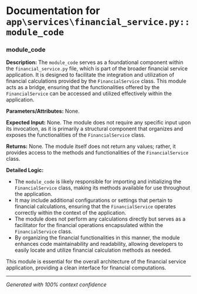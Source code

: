 # Documentation for `app\services\financial_service.py::module_code`

### module_code

**Description:**
The `module_code` serves as a foundational component within the `financial_service.py` file, which is part of the broader financial service application. It is designed to facilitate the integration and utilization of financial calculations provided by the `FinancialService` class. This module acts as a bridge, ensuring that the functionalities offered by the `FinancialService` can be accessed and utilized effectively within the application.

**Parameters/Attributes:**
None.

**Expected Input:**
None. The module does not require any specific input upon its invocation, as it is primarily a structural component that organizes and exposes the functionalities of the `FinancialService` class.

**Returns:**
None. The module itself does not return any values; rather, it provides access to the methods and functionalities of the `FinancialService` class.

**Detailed Logic:**
- The `module_code` is likely responsible for importing and initializing the `FinancialService` class, making its methods available for use throughout the application.
- It may include additional configurations or settings that pertain to financial calculations, ensuring that the `FinancialService` operates correctly within the context of the application.
- The module does not perform any calculations directly but serves as a facilitator for the financial operations encapsulated within the `FinancialService` class.
- By organizing the financial functionalities in this manner, the module enhances code maintainability and readability, allowing developers to easily locate and utilize financial calculation methods as needed. 

This module is essential for the overall architecture of the financial service application, providing a clean interface for financial computations.

---
*Generated with 100% context confidence*
